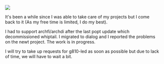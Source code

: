 <img src="https://github-readme-stats.vercel.app/api/top-langs?username=matmoul&show_icons=true&locale=en&layout=compact&theme=onedark"/>

It's been a while since I was able to take care of my projects but I come back to it (As my free time is limited, I do my best).

I had to support archfi/archdi after the last popt update which decommissioned whiptail.
I migrated to dialog and I reported the problems on the newt project.
The work is in progress.

I will try to take up requests for g810-led as soon as possible but due to lack of time, we will have to wait a bit.
